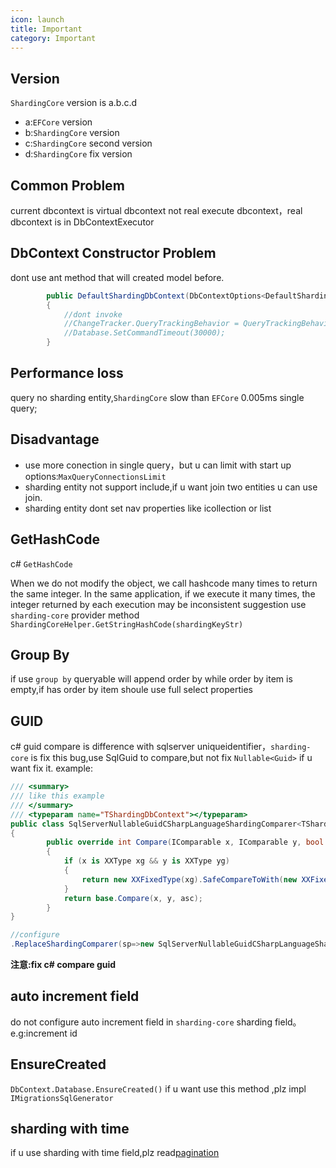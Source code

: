 ```yaml
---
icon: launch
title: Important
category: Important
---
```

## Version
`ShardingCore` version is a.b.c.d
- a:`EFCore` version
- b:`ShardingCore` version
- c:`ShardingCore` second version
- d:`ShardingCore` fix version

## Common Problem
current dbcontext is virtual dbcontext not real execute dbcontext，real dbcontext is in DbContextExecutor

## DbContext Constructor Problem
dont use ant method that will created model before.
```c#
        public DefaultShardingDbContext(DbContextOptions<DefaultShardingDbContext> options) : base(options)
        {
            //dont invoke
            //ChangeTracker.QueryTrackingBehavior = QueryTrackingBehavior.NoTracking;
            //Database.SetCommandTimeout(30000);
        }
```
## Performance loss
query no sharding entity,`ShardingCore` slow than `EFCore` 0.005ms single query;

## Disadvantage
- use more conection in single query，but u can limit with start up options:`MaxQueryConnectionsLimit`
- sharding entity not support include,if u want join two entities u can use join.
- sharding entity dont set nav properties like icollection or list

## GetHashCode
c# `GetHashCode` 

When we do not modify the object, we call hashcode many times to return the same integer. In the same application, if we execute it many times, the integer returned by each execution may be inconsistent 
suggestion use `sharding-core` provider method `ShardingCoreHelper.GetStringHashCode(shardingKeyStr)`

## Group By

if use `group by` queryable will append order by while order by item is empty,if has order by item shoule use full select properties

## GUID
c# guid compare is difference with sqlserver uniqueidentifier，`sharding-core` is fix this bug,use SqlGuid to compare,but not fix `Nullable<Guid>` if u want fix it. example:
```csharp
/// <summary>
/// like this example
/// </summary>
/// <typeparam name="TShardingDbContext"></typeparam>
public class SqlServerNullableGuidCSharpLanguageShardingComparer<TShardingDbContext>:CSharpLanguageShardingComparer<TShardingDbContext> where TShardingDbContext : DbContext, IShardingDbContext
{
        public override int Compare(IComparable x, IComparable y, bool asc)
        {
            if (x is XXType xg && y is XXType yg)
            {
                return new XXFixedType(xg).SafeCompareToWith(new XXFixedType(yg), asc);
            }
            return base.Compare(x, y, asc);
        }
}

//configure
.ReplaceShardingComparer(sp=>new SqlServerNullableGuidCSharpLanguageShardingComparer<DefaultShardingDbContext>())
```
**注意:fix c# compare guid**

## auto increment field
do not configure auto increment field in `sharding-core` sharding field。e.g:increment id

## EnsureCreated
`DbContext.Database.EnsureCreated()` if u want use this method ,plz impl `IMigrationsSqlGenerator`

## sharding with time
if u use sharding with time field,plz read[pagination](/sharding-core-doc/en/adv/pagination)